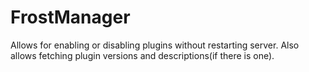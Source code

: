 FrostManager
=========

Allows for enabling or disabling plugins without restarting server.
Also allows fetching plugin versions and descriptions(if there is one).

